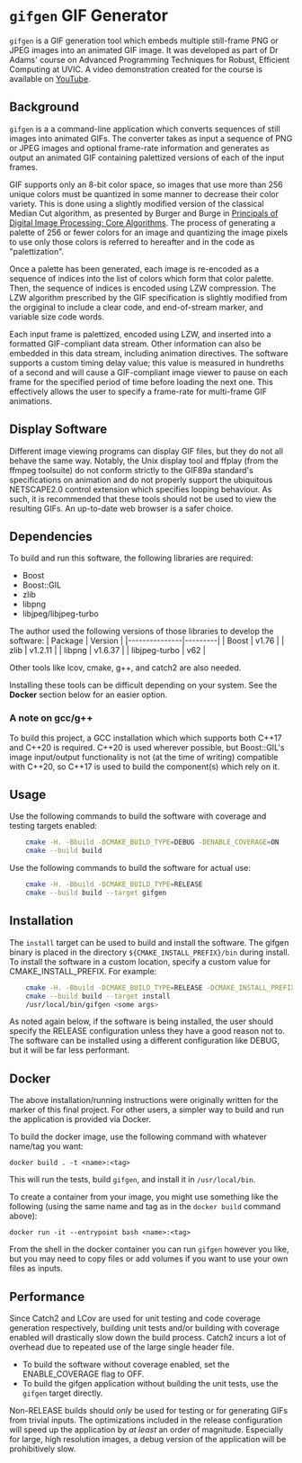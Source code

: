 # `gifgen` GIF Generator

`gifgen` is a GIF generation tool which embeds multiple still-frame PNG or JPEG images into an animated GIF image. It was developed as part of Dr Adams' course on Advanced Programming Techniques for Robust, Efficient Computing at UVIC. A video demonstration created for the course is available on [YouTube](https://www.youtube.com/watch?v=7rIRGN_ikXw).

## Background

`gifgen` is a a command-line application which converts sequences of still images into animated GIFs. The converter takes as input a sequence of PNG or JPEG images and optional frame-rate information and generates as output an animated GIF containing palettized versions of each of the input frames.

GIF supports only an 8-bit color space, so images that use more than 256 unique colors must be quantized in some manner to decrease their color variety. This is done using a slightly modified version of the classical Median Cut algorithm, as presented by Burger and Burge in [Principals of Digital Image Processing: Core Algorithms](https://www.springer.com/gp/book/9781848001947). The process of generating a palette of 256 or fewer colors for an image and quantizing the image pixels to use only those colors is referred to hereafter and in the code as "palettization".

Once a palette has been generated, each image is re-encoded as a sequence of indices into the list of colors which form that color palette. Then, the sequence of indices is encoded using LZW compression. The LZW algorithm prescribed by the GIF specification is slightly modified from the orgiginal to include a clear code, and end-of-stream marker, and variable size code words.

Each input frame is palettized, encoded using LZW, and inserted into a formatted GIF-compliant data stream. Other information can also be embedded in this data stream, including animation directives. The software supports a custom timing delay value; this value is measured in hundreths of a second and will cause a GIF-compliant image viewer to pause on each frame for the specified period of time before loading the next one. This effectively allows the user to specify a frame-rate for multi-frame GIF animations.

## Display Software
Different image viewing programs can display GIF files, but they do not all behave the same way. Notably, the Unix display tool and ffplay (from the ffmpeg toolsuite) do not conform strictly to the GIF89a standard's specifications on animation and do not properly support the ubiquitous NETSCAPE2.0 control extension which specifies looping behaviour. As such, it is recommended that these tools should not be used to view the resulting GIFs. An up-to-date web browser is a safer choice.

## Dependencies
To build and run this software, the following libraries are required:
* Boost 
* Boost::GIL
* zlib 
* libpng
* libjpeg/libjpeg-turbo

The author used the following versions of those libraries to develop the software:
| Package       | Version |
|---------------|---------|
| Boost         | v1.76   |
| zlib          | v1.2.11 |
| libpng        | v1.6.37 |
| libjpeg-turbo | v62     |

Other tools like lcov, cmake, g++, and catch2 are also needed.

Installing these tools can be difficult depending on your system. See the __Docker__ section below for an easier option.

### A note on gcc/g++
To build this project, a GCC installation which which supports both C++17 and C++20 is required. C++20 is used wherever possible, but Boost::GIL's image input/output functionality is not (at the time of writing) compatible with C++20, so C++17 is used to build the component(s) which rely on it.

## Usage

Use the following commands to build the software with coverage and testing targets enabled:
``` bash
    cmake -H. -Bbuild -DCMAKE_BUILD_TYPE=DEBUG -DENABLE_COVERAGE=ON 
    cmake --build build
```

Use the following commands to build the software for actual use:
``` bash
    cmake -H. -Bbuild -DCMAKE_BUILD_TYPE=RELEASE
    cmake --build build --target gifgen
```

## Installation

The `install` target can be used to build and install the software. The gifgen binary is placed in the directory `${CMAKE_INSTALL_PREFIX}/bin` during install. To install the software in a custom location, specify a custom value for CMAKE_INSTALL_PREFIX. For example:
``` bash
    cmake -H. -Bbuild -DCMAKE_BUILD_TYPE=RELEASE -DCMAKE_INSTALL_PREFIX=/usr/local
    cmake --build build --target install
    /usr/local/bin/gifgen <some args>
```

As noted again below, if the software is being installed, the user should specify the RELEASE configuration unless they have a good reason not to. The software can be installed using a different configuration like DEBUG, but it will be far less performant.

## Docker

The above installation/running instructions were originally written for the marker of this final project. For other users, a simpler way to build and run the application is provided via Docker.

To build the docker image, use the following command with whatever name/tag you want:
``` base
docker build . -t <name>:<tag>
```

This will run the tests, build `gifgen`, and install it in `/usr/local/bin`.

To create a container from your image, you might use something like the following (using the same name and tag as in the `docker build` command above):
```
docker run -it --entrypoint bash <name>:<tag> 
```

From the shell in the docker container you can run `gifgen` however you like, but you may need to copy files or add volumes if you want to use your own files as inputs.

## Performance
Since Catch2 and LCov are used for unit testing and code coverage generation respectively, building unit tests and/or building with coverage enabled will drastically slow down the build process. Catch2 incurs a lot of overhead due to repeated use of the large single header file.
* To build the software without coverage enabled, set the ENABLE_COVERAGE flag to OFF.
* To build the gifgen application without building the unit tests, use the `gifgen` target directly.

Non-RELEASE builds should *only* be used for testing or for generating GIFs from trivial inputs. The optimizations included in the release configuration will speed up the application by *at least* an order of magnitude. Especially for large, high resolution images, a debug version of the application will be prohibitively slow.

